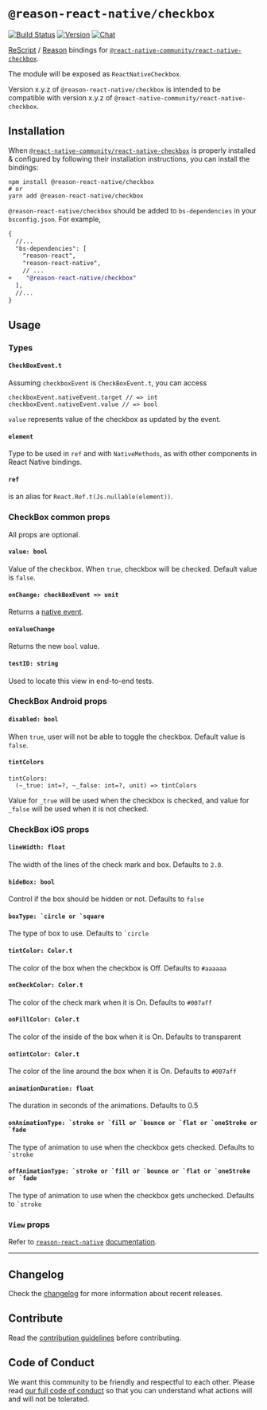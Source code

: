 # `@reason-react-native/checkbox`

[![Build Status](https://github.com/reason-react-native/checkbox/workflows/Build/badge.svg)](https://github.com/reason-react-native/checkbox/actions)
[![Version](https://img.shields.io/npm/v/@reason-react-native/checkbox.svg)](https://www.npmjs.com/@reason-react-native/checkbox)
[![Chat](https://img.shields.io/discord/235176658175262720.svg?logo=discord&colorb=blue)](https://reasonml-community.github.io/reason-react-native/discord/)

[ReScript](https://rescript-lang.org) / [Reason](https://reasonml.github.io) bindings for
[`@react-native-community/react-native-checkbox`](https://github.com/react-native-checkbox/react-native-checkbox).

The module will be exposed as `ReactNativeCheckbox`.

Version x.y.z of `@reason-react-native/checkbox` is intended to be compatible
with version x.y.z of `@react-native-community/react-native-checkbox`.

## Installation

When
[`@react-native-community/react-native-checkbox`](https://github.com/react-native-checkbox/react-native-checkbox)
is properly installed & configured by following their installation instructions,
you can install the bindings:

```console
npm install @reason-react-native/checkbox
# or
yarn add @reason-react-native/checkbox
```

`@reason-react-native/checkbox` should be added to `bs-dependencies` in your
`bsconfig.json`. For example,

```diff
{
  //...
  "bs-dependencies": [
    "reason-react",
    "reason-react-native",
    // ...
+    "@reason-react-native/checkbox"
  ],
  //...
}
```

## Usage

### Types

#### `CheckBoxEvent.t`

Assuming `checkboxEvent` is `CheckBoxEvent.t`, you can access

```reason
checkboxEvent.nativeEvent.target // => int
checkboxEvent.nativeEvent.value // => bool
```

`value` represents value of the checkbox as updated by the event.

#### `element`

Type to be used in `ref` and with `NativeMethods`, as with other components in
React Native bindings.

#### `ref`

is an alias for `React.Ref.t(Js.nullable(element))`.

### CheckBox common props

All props are optional.

#### `value: bool`

Value of the checkbox. When `true`, checkbox will be checked. Default value is
`false`.

#### `onChange: checkBoxEvent => unit`

Returns a [native event](#checkBoxEvent).

#### `onValueChange`

Returns the new `bool` value.

#### `testID: string`

Used to locate this view in end-to-end tests.

### CheckBox Android props

#### `disabled: bool`

When `true`, user will not be able to toggle the checkbox. Default value is
`false`.

#### `tintColors`

```reason
tintColors:
  (~_true: int=?, ~_false: int=?, unit) => tintColors
```

Value for `_true` will be used when the checkbox is checked, and value for
`_false` will be used when it is not checked.

### CheckBox iOS props

#### `lineWidth: float`

The width of the lines of the check mark and box. Defaults to `2.0`.

#### `hideBox: bool`

Control if the box should be hidden or not. Defaults to `false`

#### `` boxType: `circle or `square ``

The type of box to use. Defaults to `` `circle ``

#### `tintColor: Color.t`

The color of the box when the checkbox is Off. Defaults to `#aaaaaa`

#### `onCheckColor: Color.t`

The color of the check mark when it is On. Defaults to `#007aff`

#### `onFillColor: Color.t`

The color of the inside of the box when it is On. Defaults to transparent

#### `onTintColor: Color.t`

The color of the line around the box when it is On. Defaults to `#007aff`

#### `animationDuration: float`

The duration in seconds of the animations. Defaults to 0.5

#### `` onAnimationType: `stroke or `fill or `bounce or `flat or `oneStroke or `fade ``

The type of animation to use when the checkbox gets checked. Defaults to
`` `stroke ``

#### `` offAnimationType: `stroke or `fill or `bounce or `flat or `oneStroke or `fade ``

The type of animation to use when the checkbox gets unchecked. Defaults to
`` `stroke ``

### `View` props

Refer to
[`reason-react-native`](https://github.com/reason-react-native/react-native)
[documentation](https://reasonml-community.github.io/reason-react-native/en/docs/components/View/).

---

## Changelog

Check the [changelog](./CHANGELOG.md) for more information about recent
releases.

## Contribute

Read the [contribution guidelines](https://github.com/reason-react-native/.github/blob/master/CONTRIBUTING.md) before contributing.

## Code of Conduct

We want this community to be friendly and respectful to each other. Please read
[our full code of conduct](https://github.com/reason-react-native/.github/blob/master/CODE_OF_CONDUCT.md) so that you can understand what
actions will and will not be tolerated.
